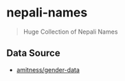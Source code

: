 # nepali-names

> Huge Collection of Nepali Names

## Data Source

- [amitness/gender-data](https://github.com/amitness/gender-data/blob/master/genders.csv)
